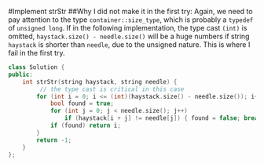 #Implement strStr
##Why I did not make it in the first try:
Again, we need to pay attention to the type `container::size_type`, which is probably a `typedef` of `unsigned long`. If in the following implementation, the type cast `(int)` is omitted, `haystack.size() - needle.size()` will be a huge numbers if string `haystack` is shorter than `needle`, due to the unsigned nature. This is where I fail in the first try.
```C++
class Solution {
public:
    int strStr(string haystack, string needle) {
         // the type cast is critical in this case
        for (int i = 0; i <= (int)(haystack.size() - needle.size()); i++) {
            bool found = true;
            for (int j = 0; j < needle.size(); j++)
                if (haystack[i + j] != needle[j]) { found = false; break; }
            if (found) return i;
        }
        return -1;
    }
};
```
